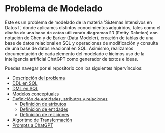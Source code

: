 # **Problema de Modelado**

Este es un problema de modelado de la materia 'Sistemas Intensivos en Datos I', donde aplicamos distintos conocimientos adquiridos, tales como el diseño de una base de datos utilizando diagramas ER (Entity-Relation) con notación de Chen y de Barker (Data Modeler), creación de tablas de una base de datos relacional en SQL y operaciones de modificación y consulta de una base de datos relacional en SQL. Asimismo, realizamos documentación de cada elemento del modelado e hicimos uso de la inteligencia artificial ChatGPT como generador de textos e ideas.

Puedes navegar por el repositorio con los siguientes hipervínculos:
- [Descripción del problema](https://github.com/Bloque-SID/problema-de-modelado-t5/blob/main/wiki/Descripci%C3%B3n_de_Problema.md)
- [DDL en SQL](https://github.com/Bloque-SID/problema-de-modelado-t5/blob/main/src/creacion.sql)
- [DML en SQL](https://github.com/Bloque-SID/problema-de-modelado-t5/blob/main/src/inserts.sql)
- [Modelos conceptuales](https://github.com/Bloque-SID/problema-de-modelado-t5/blob/main/wiki/Modelos_Conceptuales.md)
- [Definición de entidades, atributos y relaciones](https://github.com/Bloque-SID/problema-de-modelado-t5/tree/main/wiki/definici%C3%B3n_entidades_atributos_relaciones)
	- [Definición de atributos](https://github.com/Bloque-SID/problema-de-modelado-t5/blob/main/wiki/definici%C3%B3n_entidades_atributos_relaciones/Definici%C3%B3n_atributos.md)
	- [Definición de entidades](https://github.com/Bloque-SID/problema-de-modelado-t5/blob/main/wiki/definici%C3%B3n_entidades_atributos_relaciones/Definici%C3%B3n_entidades.md)
	- [Definición de relaciones](https://github.com/Bloque-SID/problema-de-modelado-t5/blob/main/wiki/definici%C3%B3n_entidades_atributos_relaciones/Definición_relaciones.md)
- [Algoritmo de Transformación](https://github.com/Bloque-SID/problema-de-modelado-t5/blob/main/wiki/Algoritmo_Transformaci%C3%B3n.md)
- [Prompts a ChatGPT](https://github.com/Bloque-SID/problema-de-modelado-t5/blob/main/wiki/Prompts_chatGPT.md)
